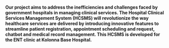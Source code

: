 <h4> Our project aims to address the inefficiencies and challenges faced by government
hospitals in managing clinical services. The Hospital Clinical Services Management
System (HCSMS) will revolutionize the way healthcare services are delivered by
introducing innovative features to streamline patient registration, appointment
scheduling and request, chatbot and medical record management. This HCSMS is developed for the ENT clinic at Kolonna Base Hospital.</h4>
